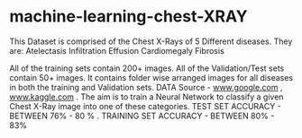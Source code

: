 # machine-learning-chest-XRAY

This Dataset is comprised of the Chest X-Rays of 5 Different diseases. They are: Atelectasis Infiltration Effusion Cardiomegaly Fibrosis

All of the training sets contain 200+ images. All of the Validation/Test sets contain 50+ images. It contains folder wise arranged images for all diseases in both the training and Validation sets.
DATA Source - www.google.com , www.kaggle.com .
The aim is to train a Neural Network to classify a given Chest X-Ray image into one of these categories.
TEST SET ACCURACY -  BETWEEN 76% - 80 % .
TRAINING SET ACCURACY - BETWEEN 80% - 83%
